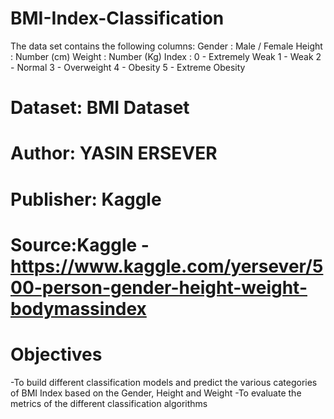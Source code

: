 # BMI-Index-Classification
The data set contains the following columns: Gender : Male / Female  Height : Number (cm)  Weight : Number (Kg)  Index :  0 - Extremely Weak  1 - Weak  2 - Normal  3 - Overweight  4 - Obesity  5 - Extreme Obesity
# Dataset: BMI Dataset
# Author: YASIN ERSEVER
# Publisher: Kaggle
# Source:Kaggle -https://www.kaggle.com/yersever/500-person-gender-height-weight-bodymassindex

# Objectives
-To build different classification models and predict the various categories of BMI Index based on the Gender, Height and Weight
-To evaluate the metrics of the different classification algorithms
